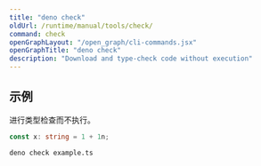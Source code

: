 ```yaml
---
title: "deno check"
oldUrl: /runtime/manual/tools/check/
command: check
openGraphLayout: "/open_graph/cli-commands.jsx"
openGraphTitle: "deno check"
description: "Download and type-check code without execution"
---
```


## 示例

进行类型检查而不执行。

```ts title="example.ts"
const x: string = 1 + 1n;
```

```bash
deno check example.ts
```